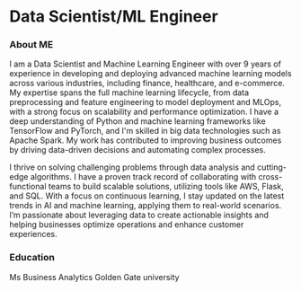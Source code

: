 # Data Scientist/ML Engineer 
### About ME
I am a Data Scientist and Machine Learning Engineer with over 9 years of experience in developing and deploying advanced machine learning models across various industries, including finance, healthcare, and e-commerce. My expertise spans the full machine learning lifecycle, from data preprocessing and feature engineering to model deployment and MLOps, with a strong focus on scalability and performance optimization. I have a deep understanding of Python and machine learning frameworks like TensorFlow and PyTorch, and I'm skilled in big data technologies such as Apache Spark. My work has contributed to improving business outcomes by driving data-driven decisions and automating complex processes.

I thrive on solving challenging problems through data analysis and cutting-edge algorithms. I have a proven track record of collaborating with cross-functional teams to build scalable solutions, utilizing tools like AWS, Flask, and SQL. With a focus on continuous learning, I stay updated on the latest trends in AI and machine learning, applying them to real-world scenarios. I’m passionate about leveraging data to create actionable insights and helping businesses optimize operations and enhance customer experiences.
### Education 
Ms Business Analytics Golden Gate university 
